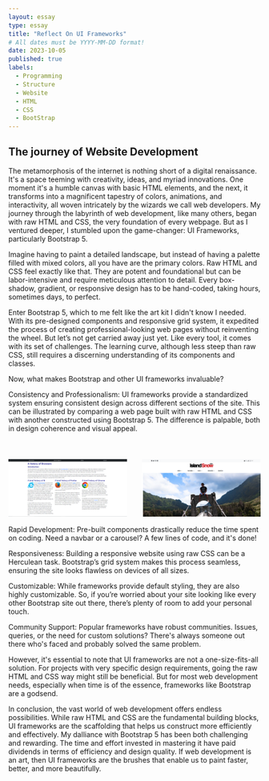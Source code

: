 ```yaml
---
layout: essay
type: essay
title: "Reflect On UI Frameworks"
# All dates must be YYYY-MM-DD format!
date: 2023-10-05
published: true
labels:
  - Programming  
  - Structure
  - Website
  - HTML
  - CSS
  - BootStrap
---
```


## The journey of Website Development

The metamorphosis of the internet is nothing short of a digital renaissance. It's a space teeming with creativity, ideas, and myriad innovations. One moment it's a humble canvas with basic HTML elements, and the next, it transforms into a magnificent tapestry of colors, animations, and interactivity, all woven intricately by the wizards we call web developers. My journey through the labyrinth of web development, like many others, began with raw HTML and CSS, the very foundation of every webpage. But as I ventured deeper, I stumbled upon the game-changer: UI Frameworks, particularly Bootstrap 5.

Imagine having to paint a detailed landscape, but instead of having a palette filled with mixed colors, all you have are the primary colors. Raw HTML and CSS feel exactly like that. They are potent and foundational but can be labor-intensive and require meticulous attention to detail. Every box-shadow, gradient, or responsive design has to be hand-coded, taking hours, sometimes days, to perfect.

Enter Bootstrap 5, which to me felt like the art kit I didn't know I needed. With its pre-designed components and responsive grid system, it expedited the process of creating professional-looking web pages without reinventing the wheel. But let’s not get carried away just yet. Like every tool, it comes with its set of challenges. The learning curve, although less steep than raw CSS, still requires a discerning understanding of its components and classes.

Now, what makes Bootstrap and other UI frameworks invaluable?

Consistency and Professionalism: UI frameworks provide a standardized system ensuring consistent design across different sections of the site. This can be illustrated by comparing a web page built with raw HTML and CSS with another constructed using Bootstrap 5. The difference is palpable, both in design coherence and visual appeal.

<div style="display: flex; justify-content: center;">
    <div style="text-align: center; margin-right: 15px;">
        <h1 style="font-size: 28px;"></h1>
        <img src="/img/essayPictures/RAW.PNG" />
    </div>
    <div style="text-align: center; margin-left: 15px;">
        <h1 style="font-size: 28px;"></h1>
        <img src="/img/essayPictures/UI.PNG" />
    </div>
</div>

Rapid Development: Pre-built components drastically reduce the time spent on coding. Need a navbar or a carousel? A few lines of code, and it's done!

Responsiveness: Building a responsive website using raw CSS can be a Herculean task. Bootstrap’s grid system makes this process seamless, ensuring the site looks flawless on devices of all sizes.

Customizable: While frameworks provide default styling, they are also highly customizable. So, if you’re worried about your site looking like every other Bootstrap site out there, there’s plenty of room to add your personal touch.

Community Support: Popular frameworks have robust communities. Issues, queries, or the need for custom solutions? There's always someone out there who's faced and probably solved the same problem.

However, it's essential to note that UI frameworks are not a one-size-fits-all solution. For projects with very specific design requirements, going the raw HTML and CSS way might still be beneficial. But for most web development needs, especially when time is of the essence, frameworks like Bootstrap are a godsend.

In conclusion, the vast world of web development offers endless possibilities. While raw HTML and CSS are the fundamental building blocks, UI frameworks are the scaffolding that helps us construct more efficiently and effectively. My dalliance with Bootstrap 5 has been both challenging and rewarding. The time and effort invested in mastering it have paid dividends in terms of efficiency and design quality. If web development is an art, then UI frameworks are the brushes that enable us to paint faster, better, and more beautifully.

